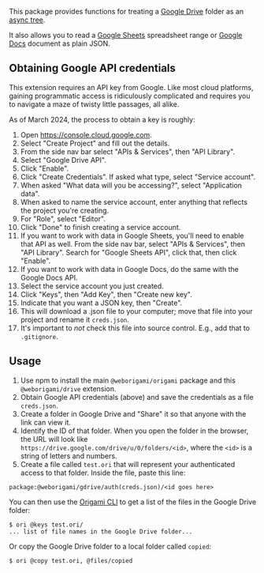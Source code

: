 This package provides functions for treating a [Google Drive](https://www.google.com/drive/) folder as an [async tree](https://weborigami.org/async-tree/interface).

It also allows you to read a [Google Sheets](https://www.google.com/sheets/about/) spreadsheet range or [Google Docs](https://www.google.com/docs/about/) document as plain JSON.

## Obtaining Google API credentials

This extension requires an API key from Google. Like most cloud platforms, gaining programmatic access is ridiculously complicated and requires you to navigate a maze of twisty little passages, all alike.

As of March 2024, the process to obtain a key is roughly:

1. Open https://console.cloud.google.com.
1. Select "Create Project" and fill out the details.
1. From the side nav bar select "APIs & Services", then "API Library".
1. Select "Google Drive API".
1. Click "Enable".
1. Click "Create Credentials". If asked what type, select "Service account".
1. When asked "What data will you be accessing?", select "Application data".
1. When asked to name the service account, enter anything that reflects the project you're creating.
1. For "Role", select "Editor".
1. Click "Done" to finish creating a service account.
1. If you want to work with data in Google Sheets, you'll need to enable that API as well. From the side nav bar, select "APIs & Services", then "API Library". Search for "Google Sheets API", click that, then click "Enable".
1. If you want to work with data in Google Docs, do the same with the Google Docs API.
1. Select the service account you just created.
1. Click "Keys", then "Add Key", then "Create new key".
1. Indicate that you want a JSON key, then "Create".
1. This will download a .json file to your computer; move that file into your project and rename it `creds.json`.
1. It's important to _not_ check this file into source control. E.g., add that to `.gitignore`.

## Usage

1. Use npm to install the main `@weborigami/origami` package and this `@weborigami/drive` extension.
1. Obtain Google API credentials (above) and save the credentials as a file `creds.json`.
1. Create a folder in Google Drive and "Share" it so that anyone with the link can view it.
1. Identify the ID of that folder. When you open the folder in the browser, the URL will look like `https://drive.google.com/drive/u/0/folders/<id>`, where the `<id>` is a string of letters and numbers.
1. Create a file called `test.ori` that will represent your authenticated access to that folder. Inside the file, paste this line:

```
package:@weborigami/gdrive/auth(creds.json)/<id goes here>
```

You can then use the [Origami CLI](https://weborigami.org/cli) to get a list of the files in the Google Drive folder:

```console
$ ori @keys test.ori/
... list of file names in the Google Drive folder...
```

Or copy the Google Drive folder to a local folder called `copied`:

```console
$ ori @copy test.ori, @files/copied
```
